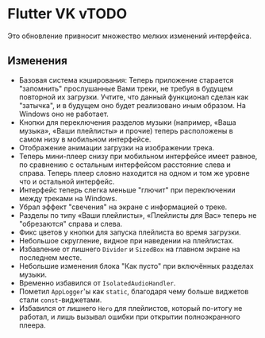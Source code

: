 # Flutter VK vTODO

Это обновление привносит множество мелких изменений интерфейса.

## Изменения

- Базовая система кэширования: Теперь приложение старается "запомнить" прослушанные Вами треки, не требуя в будущем повторной их загрузки. Учтите, что данный функционал сделан как "затычка", и в будущем оно будет реализовано иным образом. На Windows оно не работает.
- Кнопки для переключения разделов музыки (например, «Ваша музыка», «Ваши плейлисты» и прочие) теперь расположены в самом низу в мобильном интерфейсе.
- Отображение анимации загрузки на изображении трека.
- Теперь мини-плеер снизу при мобильном интерфейсе имеет равное, по сравнению с остальным интерфейсом расстояние слева и справа. Теперь плеер словно находится на одном и том же уровне что и остальной интерфейс.
- Интерфейс теперь слегка меньше "глючит" при переключении между треками на Windows.
- Убрал эффект "свечения" на экране с информацией о треке.
- Разделы по типу «Ваши плейлисты», «Плейлисты для Вас» теперь не "обрезаются" справа и слева.
- Фикс цветов у кнопки для запуска плейлиста во время загрузки.
- Небольшое скругление, видное при наведении на плейлистах.
- Избавление от лишнего `Divider` и `SizedBox` на главном экране на последнем месте.
- Небольшие изменения блока "Как пусто" при включённых разделах музыки.
- Временно избавился от `IsolatedAudioHandler`.
- Пометил `AppLogger`'ы как `static`, благодаря чему больше виджетов стали `const`-виджетами.
- Избавился от лишнего `Hero` для плейлистов, который по-итогу не работал, и лишь вызывал ошибки при открытии полноэкранного плеера.
